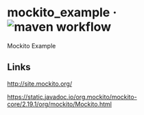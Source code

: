# mockito_example &middot; ![maven workflow](https://github.com/hofiorg/utils/actions/workflows/maven.yml/badge.svg)
Mockito Example

## Links

<http://site.mockito.org/>

<https://static.javadoc.io/org.mockito/mockito-core/2.19.1/org/mockito/Mockito.html>
